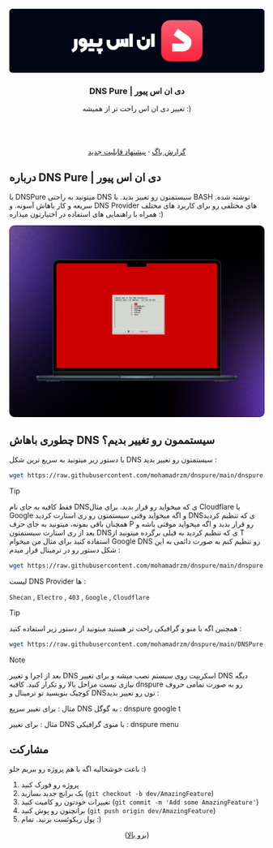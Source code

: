 
<!-- PROJECT LOGO -->
<br />
<div align="center">
  <a href="https://github.com/mohamadrzm/FilmFlow">
    <img id='readme-top' src="github-banner.png" alt="Logo" >
  </a>

  <h3 align="center">DNS Pure | دی ان اس پیور</h3>

  <p align="center">
    تغییر دی ان اس راحت تر از همیشه :)
    <br />
    <br />
    <br />
    <br />
    <br />
    <a href="https://github.com/mohamadrzm/dnspure/issues/new?labels=bug">گزارش باگ</a>
    ·
    <a href="https://github.com/mohamadrzm/dnspure/issues/new?labels=enhancement">پیشنهاد قابلیت جدید</a>
  </p>
</div>



## درباره DNS Pure | دی ان اس پیور
با DNSPure میتونید به راحتی DNS سیستمتون رو تغییر بدید. با BASH نوشته شده. سریعه و کار باهاش آسونه. و DNS Provider های مختلفی رو برای کاربرد های مختلف همراه با راهنمایی های استفاده در اختیارتون میذاره  :)

<a href="https://github.com/mohamadrzm/FilmFlow">
    <img id='readme-top' src="image.png" alt="Logo" >
</a>


<!-- GETTING STARTED -->
## چطوری باهاش DNS سیستممون رو تغییر بدیم؟

با دستور زیر میتونید به سریع ترین شکل DNS سیستمتون رو تغییر بدید : 
   ```sh
   wget https://raw.githubusercontent.com/mohamadrzm/dnspure/main/dnspure.sh && sudo sh dnspure.sh <DNS Provider> <dns change mode : p or t>
   ```
> [!TIP]
> فقط کافیه به جای <DNS Provider> نام DNSی که میخواید رو قرار بدید. برای مثال Cloudflare یا Google و اگه میخواید وقتی سیستمتون رو ری استارت کردید DNSی که تنظیم کردید همچنان باقی بمونه، میتونید به جای <dns change mode : p or t> حرف P  رو قرار بدید و اگه میخواید موقتی باشه و بعد از ری استارت سیستمتون DNSی که تنظیم کردید به قبلی برگرده میتونید از T استفاده کنید برای مثال من میخوام Google DNS رو تنظیم کنم به صورت دائمی به این شکل دستور رو در ترمینال قرار میدم : 

   ```sh
   wget https://raw.githubusercontent.com/mohamadrzm/dnspure/main/dnspure.sh && sudo sh dnspure.sh google p
   ```

لیست DNS Provider ها :

`Shecan` , `Electro` , `403` , `Google` , `Cloudflare`

> [!TIP]
> همچنین اگه با منو و گرافیکی راحت تر هستید میتونید از دستور زیر استفاده کنید :

   ```sh
   wget https://raw.githubusercontent.com/mohamadrzm/dnspure/main/DNSPure.sh && sudo sh DNSPure.sh menu
   ```


> [!NOTE]  
> بعد از اجرا و تغییر DNS اسکریپت روی سیستم نصب میشه و برای تغییر DNS دیگه نیازی نیست مراحل بالا رو تکرار کنید. کافیه dnspure رو به صورت تمامی حروف کوچیک بنویسید تو ترمینال و DNSتون رو تعییر بدید :

مثال : برای تغییر سریع DNS به گوگل : dnspure google t

مثال : برای تغییر DNS با منوی گرافیکی : dnspure menu
<!-- CONTRIBUTING -->
## مشارکت

باعث خوشحالیه اگه با هم پروژه رو ببریم جلو :)


1. پروژه رو فورک کنید
2. یک برانچ جدید بسازید (`git checkout -b dev/AmazingFeature`)
3. تغییرات خودتون رو کامیت کنید (`git commit -m 'Add some AmazingFeature'`)
4. برانچتون رو پوش کنید (`git push origin dev/AmazingFeature`)
5. پول ریکوئست بزنید. تمام :)  

<p align="center">(<a href="#readme-top">برو بالا</a>)</p>




